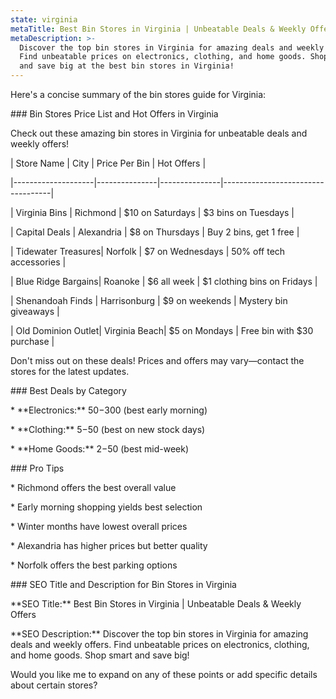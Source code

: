 ```yaml
---
state: virginia
metaTitle: Best Bin Stores in Virginia | Unbeatable Deals & Weekly Offers
metaDescription: >-
  Discover the top bin stores in Virginia for amazing deals and weekly offers.
  Find unbeatable prices on electronics, clothing, and home goods. Shop smart
  and save big at the best bin stores in Virginia!
---
```


Here's a concise summary of the bin stores guide for Virginia:

\### Bin Stores Price List and Hot Offers in Virginia

Check out these amazing bin stores in Virginia for unbeatable deals and weekly offers!

\| Store Name         | City          | Price Per Bin | Hot Offers                        |

\|--------------------|---------------|---------------|-----------------------------------|

\| Virginia Bins      | Richmond      | $10 on Saturdays | $3 bins on Tuesdays              |

\| Capital Deals      | Alexandria    | $8 on Thursdays | Buy 2 bins, get 1 free            |

\| Tidewater Treasures| Norfolk       | $7 on Wednesdays | 50% off tech accessories         |

\| Blue Ridge Bargains| Roanoke       | $6 all week     | $1 clothing bins on Fridays       |

\| Shenandoah Finds   | Harrisonburg  | $9 on weekends  | Mystery bin giveaways             |

\| Old Dominion Outlet| Virginia Beach| $5 on Mondays   | Free bin with $30 purchase        |

Don't miss out on these deals! Prices and offers may vary—contact the stores for the latest updates.

\### Best Deals by Category

\* \*\*Electronics:\*\* $50-$300 (best early morning)

\* \*\*Clothing:\*\* $5-$50 (best on new stock days)

\* \*\*Home Goods:\*\* $2-$50 (best mid-week)

\### Pro Tips

\* Richmond offers the best overall value

\* Early morning shopping yields best selection

\* Winter months have lowest overall prices

\* Alexandria has higher prices but better quality

\* Norfolk offers the best parking options

\### SEO Title and Description for Bin Stores in Virginia

\*\*SEO Title:\*\* Best Bin Stores in Virginia | Unbeatable Deals & Weekly Offers

\*\*SEO Description:\*\* Discover the top bin stores in Virginia for amazing deals and weekly offers. Find unbeatable prices on electronics, clothing, and home goods. Shop smart and save big!

Would you like me to expand on any of these points or add specific details about certain stores?
